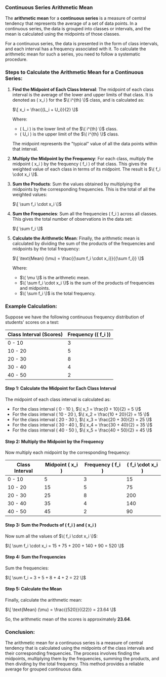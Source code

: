 ### **Continuous Series Arithmetic Mean**

The **arithmetic mean** for a **continuous series** is a measure of central tendency that represents the average of a set of data points. In a continuous series, the data is grouped into classes or intervals, and the mean is calculated using the midpoints of those classes.

For a continuous series, the data is presented in the form of class intervals, and each interval has a frequency associated with it. To calculate the arithmetic mean for such a series, you need to follow a systematic procedure.

### **Steps to Calculate the Arithmetic Mean for a Continuous Series:**

1. **Find the Midpoint of Each Class Interval**:
   The midpoint of each class interval is the average of the lower and upper limits of that class. It is denoted as \( x_i \) for the $\( i^{th} \)$ class, and is calculated as:

   $\[
   x_i = \frac{{L_i + U_i}}{2}
   \]$

   Where:
   - \( L_i \) is the lower limit of the $\( i^{th} \)$ class.
   - \( U_i \) is the upper limit of the $\( i^{th} \)$ class.
   
   The midpoint represents the "typical" value of all the data points within that interval.

2. **Multiply the Midpoint by the Frequency**:
   For each class, multiply the midpoint \( x_i \) by the frequency \( f_i \) of that class. This gives the weighted value of each class in terms of its midpoint. The result is $\( f_i \cdot x_i \)$.

3. **Sum the Products**:
   Sum the values obtained by multiplying the midpoints by the corresponding frequencies. This is the total of all the weighted values:

   $\[
   \sum f_i \cdot x_i
   \]$

4. **Sum the Frequencies**:
   Sum all the frequencies \( f_i \) across all classes. This gives the total number of observations in the data set:

   $\[
   \sum f_i
   \]$

5. **Calculate the Arithmetic Mean**:
   Finally, the arithmetic mean is calculated by dividing the sum of the products of the frequencies and midpoints by the total frequency:

   $\[
   \text{Mean} (\mu) = \frac{{\sum f_i \cdot x_i}}{{\sum f_i}}
   \]$

   Where:
   - $\( \mu \)$ is the arithmetic mean.
   - $\( \sum f_i \cdot x_i \)$ is the sum of the products of frequencies and midpoints.
   - $\( \sum f_i \)$ is the total frequency.

### **Example Calculation:**

Suppose we have the following continuous frequency distribution of students' scores on a test:

| Class Interval (Scores) | Frequency (\( f_i \)) |
|-------------------------|-----------------------|
| 0 - 10                  | 3                     |
| 10 - 20                 | 5                     |
| 20 - 30                 | 8                     |
| 30 - 40                 | 4                     |
| 40 - 50                 | 2                     |

#### **Step 1: Calculate the Midpoint for Each Class Interval**

The midpoint of each class interval is calculated as:

- For the class interval \( 0 - 10 \), $\( x_1 = \frac{0 + 10}{2} = 5 \)$
- For the class interval \( 10 - 20 \), $\( x_2 = \frac{10 + 20}{2} = 15 \)$
- For the class interval \( 20 - 30 \), $\( x_3 = \frac{20 + 30}{2} = 25 \)$
- For the class interval \( 30 - 40 \), $\( x_4 = \frac{30 + 40}{2} = 35 \)$
- For the class interval \( 40 - 50 \), $\( x_5 = \frac{40 + 50}{2} = 45 \)$

#### **Step 2: Multiply the Midpoint by the Frequency**

Now multiply each midpoint by the corresponding frequency:

| Class Interval | Midpoint \( x_i \) | Frequency \( f_i \) | \( f_i \cdot x_i \) |
|-----------------|--------------------|---------------------|---------------------|
| 0 - 10          | 5                  | 3                   | 15                  |
| 10 - 20         | 15                 | 5                   | 75                  |
| 20 - 30         | 25                 | 8                   | 200                 |
| 30 - 40         | 35                 | 4                   | 140                 |
| 40 - 50         | 45                 | 2                   | 90                  |

#### **Step 3: Sum the Products of \( f_i \) and \( x_i \)**

Now sum all the values of $\( f_i \cdot x_i \)$:

$\[
\sum f_i \cdot x_i = 15 + 75 + 200 + 140 + 90 = 520
\]$

#### **Step 4: Sum the Frequencies**

Sum the frequencies:

$\[
\sum f_i = 3 + 5 + 8 + 4 + 2 = 22
\]$

#### **Step 5: Calculate the Mean**

Finally, calculate the arithmetic mean:

$\[
\text{Mean} (\mu) = \frac{{520}}{{22}} = 23.64
\]$

So, the arithmetic mean of the scores is approximately **23.64**.

### **Conclusion:**

The arithmetic mean for a continuous series is a measure of central tendency that is calculated using the midpoints of the class intervals and their corresponding frequencies. The process involves finding the midpoints, multiplying them by the frequencies, summing the products, and then dividing by the total frequency. This method provides a reliable average for grouped continuous data.
